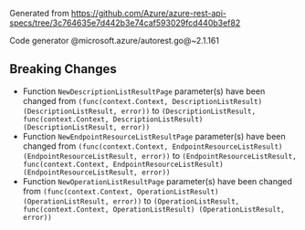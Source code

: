 Generated from https://github.com/Azure/azure-rest-api-specs/tree/3c764635e7d442b3e74caf593029fcd440b3ef82

Code generator @microsoft.azure/autorest.go@~2.1.161

## Breaking Changes

- Function `NewDescriptionListResultPage` parameter(s) have been changed from `(func(context.Context, DescriptionListResult) (DescriptionListResult, error))` to `(DescriptionListResult, func(context.Context, DescriptionListResult) (DescriptionListResult, error))`
- Function `NewEndpointResourceListResultPage` parameter(s) have been changed from `(func(context.Context, EndpointResourceListResult) (EndpointResourceListResult, error))` to `(EndpointResourceListResult, func(context.Context, EndpointResourceListResult) (EndpointResourceListResult, error))`
- Function `NewOperationListResultPage` parameter(s) have been changed from `(func(context.Context, OperationListResult) (OperationListResult, error))` to `(OperationListResult, func(context.Context, OperationListResult) (OperationListResult, error))`
